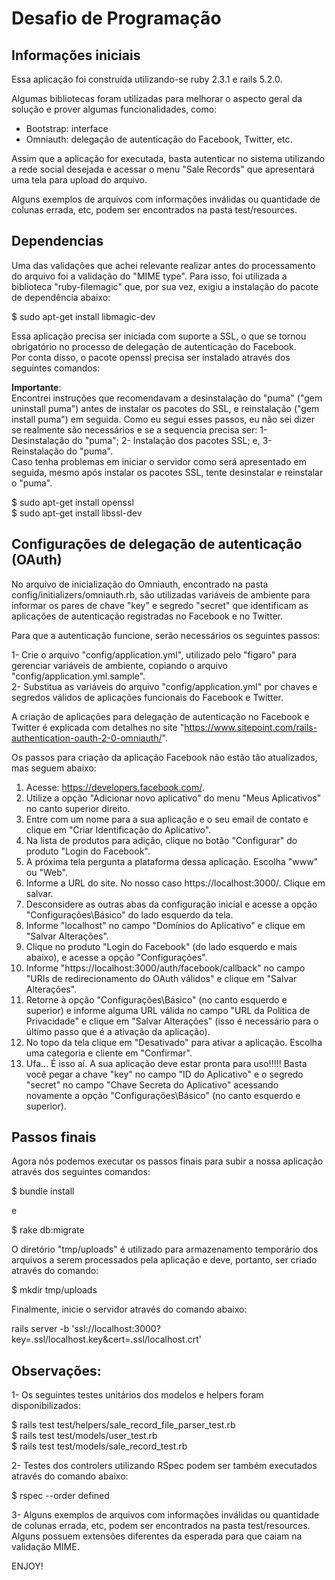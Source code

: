 # Desafio de Programação

## Informações iniciais

Essa aplicação foi construída utilizando-se ruby 2.3.1 e rails 5.2.0.

Algumas bibliotecas foram utilizadas para melhorar o aspecto geral da solução e prover algumas funcionalidades, como:

- Bootstrap: interface
- Omniauth: delegação de autenticação do Facebook, Twitter, etc.

Assim que a aplicação for executada, basta autenticar no sistema utilizando a rede social desejada e acessar o menu "Sale Records" que apresentará uma tela para upload do arquivo.

Alguns exemplos de arquivos com informações inválidas ou quantidade de colunas errada, etc, podem ser encontrados na pasta test/resources.

## Dependencias

Uma das validações que achei relevante realizar antes do processamento do arquivo foi a validação do "MIME type". Para isso, foi utilizada a biblioteca "ruby-filemagic" que, por sua vez, exigiu a instalação do pacote de dependência abaixo:

$ sudo apt-get install libmagic-dev

Essa aplicação precisa ser iniciada com suporte a SSL, o que se tornou obrigatório no processo de delegação de autenticação do Facebook.\
Por conta disso, o pacote openssl precisa ser instalado através dos seguintes comandos:

**Importante**:\
Encontrei instruções que recomendavam a desinstalação do "puma" ("gem uninstall puma") antes de instalar os pacotes do SSL, e reinstalação ("gem install puma") em seguida. Como eu segui esses passos, eu não sei dizer se realmente são necessários e se a sequencia precisa ser: 1- Desinstalação do "puma"; 2- Instalação dos pacotes SSL; e, 3- Reinstalação do "puma".\
Caso tenha problemas em iniciar o servidor como será apresentado em seguida, mesmo após instalar os pacotes SSL, tente desinstalar e reinstalar o "puma".

$ sudo apt-get install openssl\
$ sudo apt-get install libssl-dev

## Configurações de delegação de autenticação (OAuth)

No arquivo de inicialização do Omniauth, encontrado na pasta config/initializers/omniauth.rb, são utilizadas variáveis de ambiente para informar os pares de chave "key" e segredo "secret" que identificam as aplicações de autenticação registradas no Facebook e no Twitter.

Para que a autenticação funcione, serão necessários os seguintes passos:

1- Crie o arquivo "config/application.yml", utilizado pelo "figaro" para gerenciar variáveis de ambiente, copiando o arquivo "config/application.yml.sample".\
2- Substitua as variáveis do arquivo "config/application.yml" por chaves e segredos válidos de aplicações funcionais do Facebook e Twitter.

A criação de aplicações para delegação de autenticação no Facebook e Twitter é explicada com detalhes no site "https://www.sitepoint.com/rails-authentication-oauth-2-0-omniauth/".

Os passos para criação da aplicação Facebook não estão tão atualizados, mas seguem abaixo:

1. Acesse: https://developers.facebook.com/.
2. Utilize a opção "Adicionar novo aplicativo" do menu "Meus Aplicativos" no canto superior direito.
3. Entre com um nome para a sua aplicação e o seu email de contato e clique em "Criar Identificação do Aplicativo".
4. Na lista de produtos para adição, clique no botão "Configurar" do produto "Login do Facebook".
5. A próxima tela pergunta a plataforma dessa aplicação. Escolha "www" ou "Web".
6. Informe a URL do site. No nosso caso https://localhost:3000/. Clique em salvar.
7. Desconsidere as outras abas da configuração inicial e acesse a opção "Configurações\Básico" do lado esquerdo da tela.
8. Informe "localhost" no campo "Domínios do Aplicativo" e clique em "Salvar Alterações".
9. Clique no produto "Login do Facebook" (do lado esquerdo e mais abaixo), e acesse a opção "Configurações".
10. Informe "https://localhost:3000/auth/facebook/callback" no campo "URIs de redirecionamento do OAuth válidos" e clique em "Salvar Alterações".
11. Retorne à opção "Configurações\Básico" (no canto esquerdo e superior) e informe alguma URL válida no campo "URL da Política de Privacidade" e clique em "Salvar Alterações" (isso é necessário para o último passo que é a ativação da aplicação).
12. No topo da tela clique em "Desativado" para ativar a aplicação. Escolha uma categoria e cliente em "Confirmar".
13. Ufa... É isso aí. A sua aplicação deve estar pronta para uso!!!!! Basta você pegar a chave "key" no campo "ID do Aplicativo" e o segredo "secret" no campo "Chave Secreta do Aplicativo" acessando novamente a opção "Configurações\Básico" (no canto esquerdo e superior).

## Passos finais

Agora nós podemos executar os passos finais para subir a nossa aplicação através dos seguintes comandos:

$ bundle install

e

$ rake db:migrate

O diretório "tmp/uploads" é utilizado para armazenamento temporário dos arquivos a serem processados pela aplicação e deve, portanto, ser criado através do comando:

$ mkdir tmp/uploads

Finalmente, inicie o servidor através do comando abaixo: 

rails server -b 'ssl://localhost:3000?key=.ssl/localhost.key&cert=.ssl/localhost.crt'

## Observações:

1- Os seguintes testes unitários dos modelos e helpers foram disponibilizados:

$ rails test test/helpers/sale_record_file_parser_test.rb\
$ rails test test/models/user_test.rb\
$ rails test test/models/sale_record_test.rb

2- Testes dos controlers utilizando RSpec podem ser também executados através do comando abaixo:

$ rspec --order defined

3- Alguns exemplos de arquivos com informações inválidas ou quantidade de colunas errada, etc, podem ser encontrados na pasta test/resources. Alguns possuem extensões diferentes da esperada para que caiam na validação MIME.

ENJOY!


